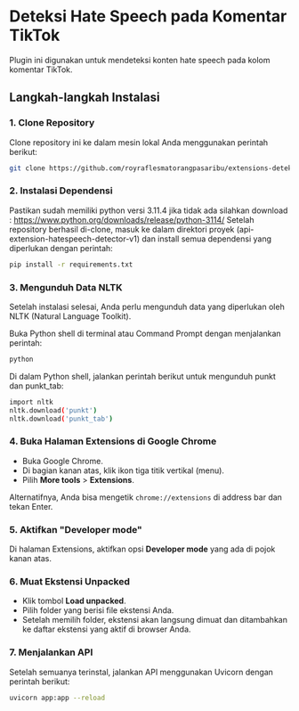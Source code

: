# Deteksi Hate Speech pada Komentar TikTok

Plugin ini digunakan untuk mendeteksi konten hate speech pada kolom komentar TikTok.

## Langkah-langkah Instalasi

### 1. Clone Repository
Clone repository ini ke dalam mesin lokal Anda menggunakan perintah berikut:

```bash
git clone https://github.com/royraflesmatorangpasaribu/extensions-deteksi-hate-speech-tiktok.git
```

### 2. Instalasi Dependensi
Pastikan sudah memiliki python versi 3.11.4 jika tidak ada silahkan download : https://www.python.org/downloads/release/python-3114/
Setelah repository berhasil di-clone, masuk ke dalam direktori proyek (api-extension-hatespeech-detector-v1) dan install semua dependensi yang diperlukan dengan perintah:
```bash
pip install -r requirements.txt
```

### 3. Mengunduh Data NLTK
Setelah instalasi selesai, Anda perlu mengunduh data yang diperlukan oleh NLTK (Natural Language Toolkit).

Buka Python shell di terminal atau Command Prompt dengan menjalankan perintah:
```bash
python
```
Di dalam Python shell, jalankan perintah berikut untuk mengunduh punkt dan punkt_tab:
```bash
import nltk
nltk.download('punkt')
nltk.download('punkt_tab')
```

### 4. Buka Halaman Extensions di Google Chrome
- Buka Google Chrome.
- Di bagian kanan atas, klik ikon tiga titik vertikal (menu).
- Pilih **More tools** > **Extensions**.

Alternatifnya, Anda bisa mengetik `chrome://extensions` di address bar dan tekan Enter.

### 5. Aktifkan "Developer mode"
Di halaman Extensions, aktifkan opsi **Developer mode** yang ada di pojok kanan atas.

### 6. Muat Ekstensi Unpacked
- Klik tombol **Load unpacked**.
- Pilih folder yang berisi file ekstensi Anda.
- Setelah memilih folder, ekstensi akan langsung dimuat dan ditambahkan ke daftar ekstensi yang aktif di browser Anda.

### 7. Menjalankan API
Setelah semuanya terinstal, jalankan API menggunakan Uvicorn dengan perintah berikut:
```bash
uvicorn app:app --reload
```
